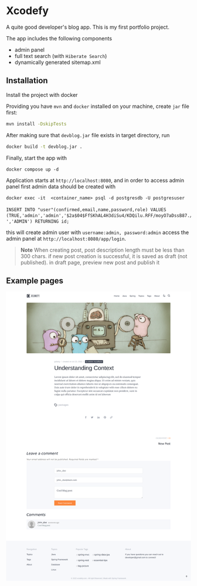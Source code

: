 
# Xcodefy

A quite good developer's blog app. This is my first portfolio project.

The app includes the following components

- admin panel
- full text search (with `Hiberate Search`)
- dynamically generated sitemap.xml



## Installation

Install the project with docker

Providing you have `mvn` and `docker` installed on your machine, create
`jar` file first:
```bash
mvn install -DskipTests
```
After making sure that `devblog.jar` file exists in target directory, run
```bash
docker build -t devblog.jar . 
``` 
Finally, start the app with 
```
docker compose up -d
```
Application starts at `http://localhost:8080`, and in order to access admin panel
first admin data should be created with
```
docker exec -it  <container_name> psql -d postgresdb -U postgresuser

INSERT INTO "user"(confirmed,email,name,password,role) VALUES (TRUE,'admin','admin','$2a$04$FfSKhAL4H3diSu4/KDQilu.RFF/moyO7aDssB87./3l6mEyiXmYwy
','ADMIN') RETURNING id;
```
this will create admin user with `username:admin, password:admin` 
access the admin panel at  `http://localhost:8080/app/login`.
> **Note**
> When creating post, post description length must be less than 300 chars.
> if new post creation is successful, it is saved as draft (not published).
> in draft page, preview new post and publish it
## Example pages
![Alt text](images/single_page.png?raw=true "Single page")